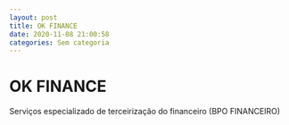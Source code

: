 ```yaml
---
layout: post
title: OK FINANCE
date: 2020-11-08 21:00:58 
categories: Sem categoria
---
```


# OK FINANCE

Serviços especializado de terceirização do financeiro (BPO FINANCEIRO)

